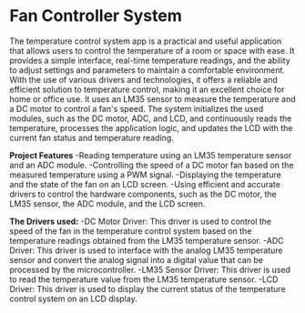 # Fan Controller System
 
The temperature control system app is a practical and useful application that allows users to control the temperature of a room or space with ease. It provides a simple interface, real-time temperature readings, and the ability to adjust settings and parameters to maintain a comfortable environment. With the use of various drivers and technologies, it offers a reliable and efficient solution to temperature control, making it an excellent choice for home or office use.
It uses an LM35 sensor to measure the temperature and a DC motor to control a fan's speed. The system initializes the used modules, such as the DC motor, ADC, and LCD, and continuously reads the temperature, processes the application logic, and updates the LCD with the current fan status and temperature reading.

**Project Features**
-Reading temperature using an LM35 temperature sensor and an ADC module.
-Controlling the speed of a DC motor fan based on the measured temperature using a PWM signal.
-Displaying the temperature and the state of the fan on an LCD screen.
-Using efficient and accurate drivers to control the hardware components, such as the DC motor, the LM35 sensor, the ADC module, and the LCD screen.

**The Drivers used:**
-DC Motor Driver: This driver is used to control the speed of the fan in the temperature control system based on the temperature readings obtained from the LM35 temperature sensor.
-ADC Driver: This driver is used to interface with the analog LM35 temperature sensor and convert the analog signal into a digital value that can be processed by the microcontroller.
-LM35 Sensor Driver: This driver is used to read the temperature value from the LM35 temperature sensor.
-LCD Driver: This driver is used to display the current status of the temperature control system on an LCD display.
